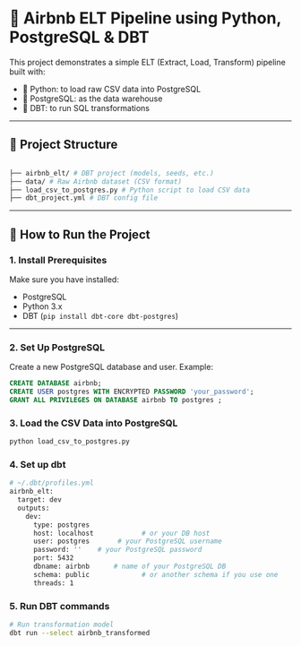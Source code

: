 # 🧠 Airbnb ELT Pipeline using Python, PostgreSQL & DBT

This project demonstrates a simple ELT (Extract, Load, Transform) pipeline built with:

- 🐍 Python: to load raw CSV data into PostgreSQL
- 🐘 PostgreSQL: as the data warehouse
- 🧪 DBT: to run SQL transformations 
---

## 📁 Project Structure
```bash

├── airbnb_elt/ # DBT project (models, seeds, etc.)
├── data/ # Raw Airbnb dataset (CSV format)
├── load_csv_to_postgres.py # Python script to load CSV data
├── dbt_project.yml # DBT config file

```

---

## 🚀 How to Run the Project

### 1. Install Prerequisites

Make sure you have installed:

- PostgreSQL 
- Python 3.x
- DBT (`pip install dbt-core dbt-postgres`)

---

### 2. Set Up PostgreSQL

Create a new PostgreSQL database and user. Example:

```sql
CREATE DATABASE airbnb;
CREATE USER postgres WITH ENCRYPTED PASSWORD 'your_password';
GRANT ALL PRIVILEGES ON DATABASE airbnb TO postgres ;
```

### 3. Load the CSV Data into PostgreSQL
```bash
python load_csv_to_postgres.py
```

### 4. Set up dbt

``` bash
# ~/.dbt/profiles.yml
airbnb_elt:
  target: dev
  outputs:
    dev:
      type: postgres
      host: localhost            # or your DB host
      user: postgres       # your PostgreSQL username
      password: ''    # your PostgreSQL password
      port: 5432
      dbname: airbnb      # name of your PostgreSQL DB
      schema: public             # or another schema if you use one
      threads: 1
```
### 5. Run DBT commands
```bash 
# Run transformation model
dbt run --select airbnb_transformed
```

